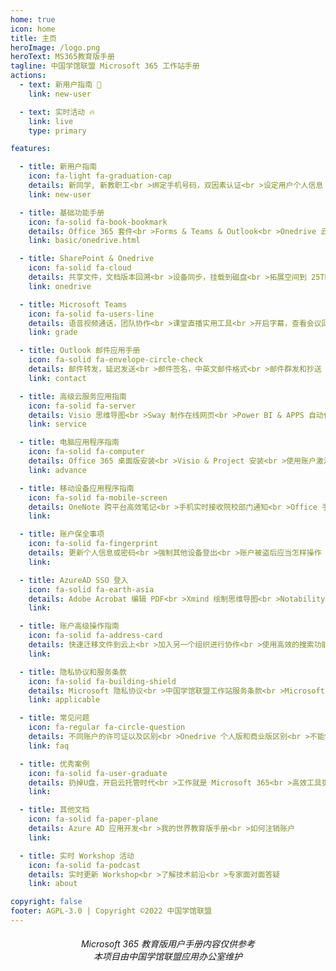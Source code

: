 ```yaml
---
home: true
icon: home
title: 主页
heroImage: /logo.png
heroText: MS365教育版手册
tagline: 中国学馆联盟 Microsoft 365 工作站手册
actions:
  - text: 新用户指南 🏫
    link: new-user

  - text: 实时活动 🔥
    link: live
    type: primary

features:

  - title: 新用户指南
    icon: fa-light fa-graduation-cap
    details: 新同学, 新教职工<br >绑定手机号码，双因素认证<br >设定用户个人信息
    link: new-user

  - title: 基础功能手册
    icon: fa-solid fa-book-bookmark
    details: Office 365 套件<br >Forms & Teams & Outlook<br >Onedrive 云盘
    link: basic/onedrive.html

  - title: SharePoint & Onedrive
    icon: fa-solid fa-cloud
    details: 共享文件，文档版本回溯<br >设备同步，挂载到磁盘<br >拓展空间到 25TB
    link: onedrive

  - title: Microsoft Teams
    icon: fa-solid fa-users-line
    details: 语音视频通话，团队协作<br >课堂直播实用工具<br >开启字幕，查看会议回放
    link: grade

  - title: Outlook 邮件应用手册
    icon: fa-solid fa-envelope-circle-check
    details: 邮件转发，延迟发送<br >邮件签名，中英文邮件格式<br >邮件群发和抄送
    link: contact

  - title: 高级云服务应用指南
    icon: fa-solid fa-server
    details: Visio 思维导图<br >Sway 制作在线网页<br >Power BI & APPS 自动化
    link: service

  - title: 电脑应用程序指南
    icon: fa-solid fa-computer
    details: Office 365 桌面版安装<br >Visio & Project 安装<br >使用账户激活并开启云同步 
    link: advance

  - title: 移动设备应用程序指南
    icon: fa-solid fa-mobile-screen
    details: OneNote 跨平台高效笔记<br >手机实时接收院校部门通知<br >Office 手机版安装
    link:

  - title: 账户保全事项
    icon: fa-solid fa-fingerprint
    details: 更新个人信息或密码<br >强制其他设备登出<br >账户被盗后应当怎样操作
    link: 

  - title: AzureAD SSO 登入
    icon: fa-solid fa-earth-asia
    details: Adobe Acrobat 编辑 PDF<br >Xmind 绘制思维导图<br >Notability 同步笔记
    link: 

  - title: 账户高级操作指南
    icon: fa-solid fa-address-card
    details: 快速迁移文件到云上<br >加入另一个组织进行协作<br >使用高效的搜索功能
    link: 

  - title: 隐私协议和服务条款
    icon: fa-solid fa-building-shield
    details: Microsoft 隐私协议<br >中国学馆联盟工作站服务条款<br >Microsoft 服务条款
    link: applicable

  - title: 常见问题
    icon: fa-regular fa-circle-question
    details: 不同账户的许可证以及区别<br >Onedrive 个人版和商业版区别<br >不能够做的事情
    link: faq

  - title: 优秀案例
    icon: fa-solid fa-user-graduate
    details: 扔掉U盘，开启云托管时代<br >工作就是 Microsoft 365<br >高效工具提升300%效率
    link: 

  - title: 其他文档
    icon: fa-solid fa-paper-plane
    details: Azure AD 应用开发<br >我的世界教育版手册<br >如何注销账户
    link: 

  - title: 实时 Workshop 活动
    icon: fa-solid fa-podcast
    details: 实时更新 Workshop<br >了解技术前沿<br >专家面对面答疑
    link: about

copyright: false
footer: AGPL-3.0 | Copyright ©2022 中国学馆联盟
---
```


<h6 style="text-align:center">
Microsoft 365 教育版用户手册内容仅供参考
<br>
本项目由中国学馆联盟应用办公室维护
</h6>

